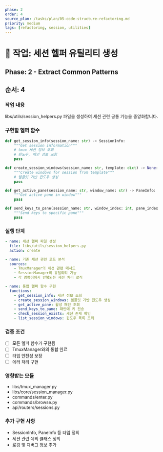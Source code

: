```yaml
---
phase: 2
order: 4
source_plan: /tasks/plan/05-code-structure-refactoring.md
priority: medium
tags: [refactoring, session, utilities]
---
```


# 📌 작업: 세션 헬퍼 유틸리티 생성

## Phase: 2 - Extract Common Patterns

## 순서: 4

### 작업 내용

libs/utils/session_helpers.py 파일을 생성하여 세션 관련 공통 기능을 중앙화합니다.

### 구현할 헬퍼 함수

```python
def get_session_info(session_name: str) -> SessionInfo:
    """Get session information"""
    # tmux 세션 정보 조회
    # 윈도우, 패인 정보 포함
    pass

def create_session_windows(session_name: str, template: dict) -> None:
    """Create windows for session from template"""
    # 템플릿 기반 윈도우 생성
    pass

def get_active_pane(session_name: str, window_name: str) -> PaneInfo:
    """Get active pane in window"""
    pass

def send_keys_to_pane(session_name: str, window_index: int, pane_index: int, keys: str) -> None:
    """Send keys to specific pane"""
    pass
```

### 실행 단계

```yaml
- name: 세션 헬퍼 파일 생성
  file: libs/utils/session_helpers.py
  action: create

- name: 기존 세션 관련 코드 분석
  sources:
    - TmuxManager의 세션 관련 메서드
    - SessionManager의 유틸리티 기능
    - 각 명령어에서 반복되는 세션 처리 로직

- name: 통합 헬퍼 함수 구현
  functions:
    - get_session_info: 세션 정보 조회
    - create_session_windows: 템플릿 기반 윈도우 생성
    - get_active_pane: 활성 패인 조회
    - send_keys_to_pane: 패인에 키 전송
    - check_session_exists: 세션 존재 확인
    - list_session_windows: 윈도우 목록 조회
```

### 검증 조건

- [ ] 모든 헬퍼 함수가 구현됨
- [ ] TmuxManager와의 통합 완료
- [ ] 타입 안전성 보장
- [ ] 에러 처리 구현

### 영향받는 모듈

- libs/tmux_manager.py
- libs/core/session_manager.py
- commands/enter.py
- commands/browse.py
- api/routers/sessions.py

### 추가 구현 사항

- SessionInfo, PaneInfo 등 타입 정의
- 세션 관련 예외 클래스 정의
- 로깅 및 디버그 정보 추가
